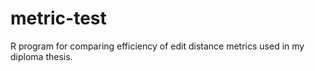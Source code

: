 # metric-test
R program for comparing efficiency of edit distance metrics used in my diploma thesis. 
